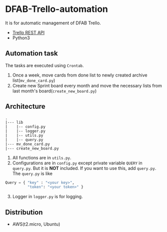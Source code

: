 # DFAB-Trello-automation
It is for automatic management of DFAB Trello.  
- [Trello REST API](https://trello.readme.io/reference#introduction)
- Python3

## Automation task
The tasks are executed using `Crontab`.
1. Once a week, move cards from done list to newly created archive list(`mv_done_card.py`)
2. Create new Sprint board every month and move the necessary lists from last month's board(`create_new_board.py`)

## Architecture
```
.
|--- lib
|    |-- config.py
|    |-- logger.py
|    |-- utils.py
|    |-- query.py
|--- mv_done_card.py
|--- create_new_board.py
```

1. All functions are in `utils.py`. 
2. Configurations are in `config.py` except private variable `QUERY` in `query.py`. 
But it is **NOT** included. If you want to use this, add `query.py`. The `query.py` is like  

```python
Query = { "key" : "<your key>", 
          "token": "<your token>" }
```

3. Logger in `logger.py` is for logging.

## Distribution
- AWS(t2.micro, Ubuntu)
